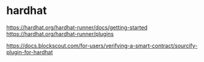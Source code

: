 # hardhat
https://hardhat.org/hardhat-runner/docs/getting-started
https://hardhat.org/hardhat-runner/plugins

https://docs.blockscout.com/for-users/verifying-a-smart-contract/sourcify-plugin-for-hardhat